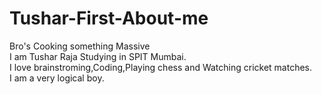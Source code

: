 # Tushar-First-About-me
Bro's Cooking something Massive<br>
I am Tushar Raja Studying in SPIT Mumbai.<br>
I love brainstroming,Coding,Playing chess and Watching cricket matches.<br>
I am a very logical boy.

